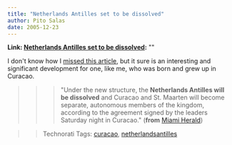 ```yaml
---
title: "Netherlands Antilles set to be dissolved"
author: Pito Salas
date: 2005-12-23
---
```


**Link: [Netherlands Antilles set to be dissolved](None):** ""

I don't know how I [missed this
article](<http://www.miami.com/mld/miamiherald/news/13271891.htm>), but it
sure is an interesting and significant development for one, like me, who was
born and grew up in Curacao.

>>

>>> "Under the new structure, the **Netherlands Antilles will be dissolved**
and Curacao and St. Maarten will become separate, autonomous members of the
kingdom, according to the agreement signed by the leaders Saturday night in
Curacao." (**from** [Miami
Herald](<http://www.miami.com/mld/miamiherald/news/13271891.htm>))

>>

>> Technorati Tags: [curacao](<http://www.technorati.com/tag/curacao>),
[netherlandsantilles](<http://www.technorati.com/tag/netherlandsantilles>)


